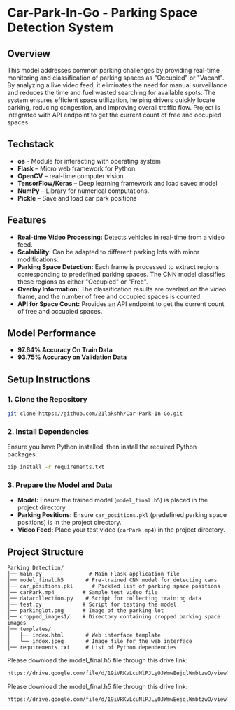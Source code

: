 # Car-Park-In-Go - Parking Space Detection System

## Overview
This model addresses common parking challenges by providing real-time monitoring and classification of parking spaces as "Occupied" or "Vacant". By analyzing a live video feed, it eliminates the need for manual surveillance and reduces the time and fuel wasted searching for available spots. The system ensures efficient space utilization, helping drivers quickly locate parking, reducing congestion, and improving overall traffic flow. Project is integrated with API endpoint to get the current count of free and occupied spaces.  


## Techstack
- **os** - Module for interacting with operating system  
- **Flask** – Micro web framework for Python.
- **OpenCV** – real-time computer vision
- **TensorFlow/Keras** – Deep learning framework and load saved model
- **NumPy** – Library for numerical computations.
- **Pickle** – Save and load car park positions  

## Features
- **Real-time Video Processing:** Detects vehicles in real-time from a video feed.
- **Scalability**: Can be adapted to different parking lots with minor modifications.
- **Parking Space Detection:** Each frame is processed to extract regions corresponding to predefined parking spaces. The CNN model classifies these regions as either "Occupied" or "Free".  
- **Overlay Information:** The classification results are overlaid on the video frame, and the number of free and occupied spaces is counted.  
- **API for Space Count:** Provides an API endpoint to get the current count of free and occupied spaces.

## Model Performance
- **97.64% Accuracy On Train Data**  
- **93.75% Accuracy on Validation Data** 

## Setup Instructions
### 1. Clone the Repository
```sh
git clone https://github.com/21lakshh/Car-Park-In-Go.git
```

### 2. Install Dependencies
Ensure you have Python installed, then install the required Python packages:
```sh
pip install -r requirements.txt
```

### 3. Prepare the Model and Data
- **Model:** Ensure the trained model (`model_final.h5`) is placed in the project directory.
- **Parking Positions:** Ensure `car_positions.pkl` (predefined parking space positions) is in the project directory.
- **Video Feed:** Place your test video (`carPark.mp4`) in the project directory.

## Project Structure
```
Parking Detection/
│── main.py               # Main Flask application file
│── model_final.h5       # Pre-trained CNN model for detecting cars
│── car_positions.pkl      # Pickled list of parking space positions
│── carPark.mp4         # Sample test video file
│── datacollection.py    # Script for collecting training data
│── test.py             # Script for testing the model
│── parkinglot.png      # Image of the parking lot
│── cropped_images1/    # Directory containing cropped parking space images
│── templates/
│   ├── index.html       # Web interface template
│   └── index.jpeg       # Image file for the web interface
│── requirements.txt     # List of Python dependencies
```
Please download the model_final.h5 file through this drive link: 
```sh
https://drive.google.com/file/d/19iVRKvLcuNlPJLyOJWmwEejqlWmbtzwO/view?usp=sharing
```


Please download the model_final.h5 file through this drive link: 
```sh
https://drive.google.com/file/d/19iVRKvLcuNlPJLyOJWmwEejqlWmbtzwO/view?usp=sharing
```
